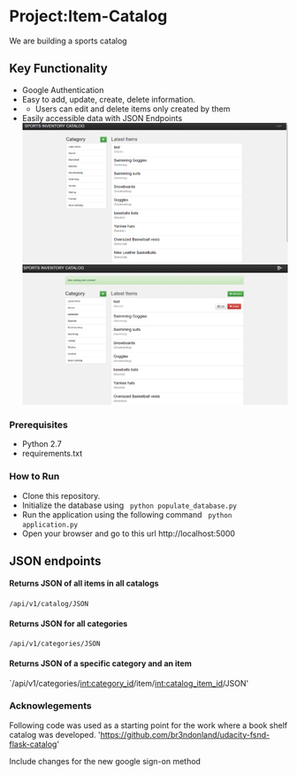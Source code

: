 # Project:Item-Catalog
We are building a sports catalog

## Key Functionality
  - Google Authentication
  - Easy to add, update, create, delete information.
  - - Users can edit and delete items only created by them
  - Easily accessible data with JSON Endpoints
![Screenshot](./public_html.png)
![Screenshot](./edit_item.png)


### Prerequisites
  - Python 2.7
  - requirements.txt

### How to Run
- Clone this repository.
- Initialize the database using 
` python populate_database.py`
- Run the application using the following command
` python application.py`
- Open your browser and go to this url http://localhost:5000

## JSON endpoints
#### Returns JSON of all items in all catalogs
`/api/v1/catalog/JSON`
#### Returns JSON for all categories
`/api/v1/categories/JSON`
#### Returns JSON of a specific category and an item 
`/api/v1/categories/<int:category_id>/item/<int:catalog_item_id>/JSON'

### Acknowlegements
Following code was used as a starting point for the work where a book shelf catalog was developed. 
'https://github.com/br3ndonland/udacity-fsnd-flask-catalog'

Include changes for the new google sign-on method 

